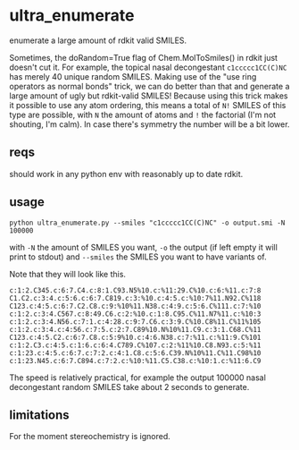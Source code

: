 # ultra_enumerate
enumerate a large amount of rdkit valid SMILES.

Sometimes, the doRandom=True flag of Chem.MolToSmiles() in rdkit just doesn't cut it. For example, the topical nasal decongestant `c1ccccc1CC(C)NC` has merely 40 unique random SMILES. Making use of the "use ring operators as normal bonds" trick, we can do better than that and generate a large amount of ugly but rdkit-valid SMILES! Because using this trick makes it possible to use any atom ordering, this means a total of `N!` SMILES of this type are possible, with `N` the amount of atoms and `!` the factorial (I'm not shouting, I'm calm). In case there's symmetry the number will be a bit lower. 

## reqs

should work in any python env with reasonably up to date rdkit.

## usage
`python ultra_enumerate.py --smiles "c1ccccc1CC(C)NC" -o output.smi -N 100000`

with `-N` the amount of SMILES you want, `-o` the output (if left empty it will print to stdout) and `--smiles` the SMILES you want to have variants of.

Note that they will look like this.
```
c:1:2.C345.c:6:7.C4.c:8:1.C93.N5%10.c:%11:29.C%10.c:6:%11.c:7:8
C1.C2.c:3:4.c:5:6.c:6:7.C819.c:3:%10.c:4:5.c:%10:7%11.N92.C%118
C123.c:4:5.c:6:7.C2.C8.c:9:%10%11.N38.c:4:9.c:5:6.C%111.c:7:%10
c:1:2.c:3:4.C567.c:8:49.C6.c:2:%10.c:1:8.C95.C%11.N7%11.c:%10:3
c:1:2.c:3:4.N56.c:7:1.c:4:28.c:9:7.C6.c:3:9.C%10.C8%11.C%11%105
c:1:2.c:3:4.c:4:56.c:7:5.c:2:7.C89%10.N%10%11.C9.c:3:1.C68.C%11
C123.c:4:5.C2.c:6:7.C8.c:5:9%10.c:4:6.N38.c:7:%11.c:%11:9.C%101
c:1:2.C3.c:4:5.c:1:6.c:6:4.C789.C%107.c:2:%11%10.C8.N93.c:5:%11
c:1:23.c:4:5.c:6:7.c:7:2.c:4:1.C8.c:5:6.C39.N%10%11.C%11.C98%10
c:1:23.N45.c:6:7.C894.c:7:2.c:%10:%11.C5.C38.c:%10:1.c:%11:6.C9
```

The speed is relatively practical, for example the output 100000 nasal decongestant random SMILES take about 2 seconds to generate.

## limitations
For the moment stereochemistry is ignored.

